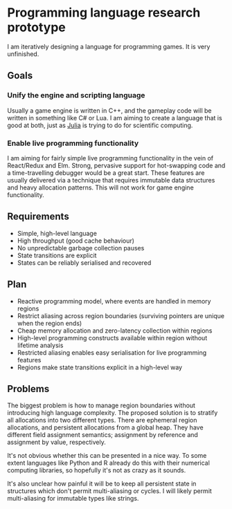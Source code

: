 # Programming language research prototype

I am iteratively designing a language for programming games. It is very unfinished.

## Goals

### Unify the engine and scripting language

Usually a game engine is written in C++, and the gameplay code will be written in something like C# or Lua. I am aiming to create a language that is good at both, just as [Julia](https://julialang.org/) is trying to do for scientific computing.

### Enable live programming functionality

I am aiming for fairly simple live programming functionality in the vein of React/Redux and Elm. Strong, pervasive support for hot-swapping code and a time-travelling debugger would be a great start. These features are usually delivered via a technique that requires immutable data structures and heavy allocation patterns. This will not work for game engine functionality.

## Requirements

- Simple, high-level language
- High throughput (good cache behaviour)
- No unpredictable garbage collection pauses
- State transitions are explicit
- States can be reliably serialised and recovered

## Plan

- Reactive programming model, where events are handled in memory regions
- Restrict aliasing across region boundaries (surviving pointers are unique when the region ends)
- Cheap memory allocation and zero-latency collection within regions
- High-level programming constructs available within region without lifetime analysis
- Restricted aliasing enables easy serialisation for live programming features
- Regions make state transitions explicit in a high-level way

## Problems

The biggest problem is how to manage region boundaries without introducing high language complexity. The proposed solution is to stratify all allocations into two different types. There are ephemeral region allocations, and persistent allocations from a global heap. They have different field assignment semantics; assignment by reference and assignment by value, respectively.

It's not obvious whether this can be presented in a nice way. To some extent languages like Python and R already do this with their numerical computing libraries, so hopefully it's not as crazy as it sounds.

It's also unclear how painful it will be to keep all persistent state in structures which don't permit multi-aliasing or cycles. I will likely permit multi-aliasing for immutable types like strings.

